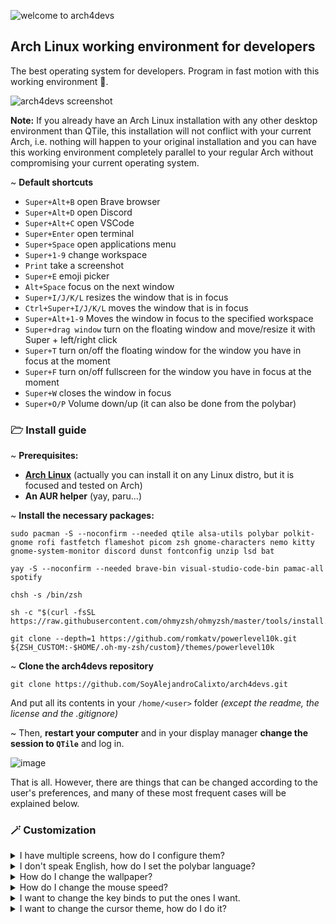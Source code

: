 ![welcome to arch4devs](https://github.com/SoyAlejandroCalixto/arch4devs/assets/97924741/ea0fd3db-20ac-49f0-877d-43026d058139)

## Arch Linux working environment for developers

The best operating system for developers. Program in fast motion with this working environment 🚀.

![arch4devs screenshot](https://github.com/SoyAlejandroCalixto/arch4devs/assets/97924741/32159b60-efe6-4dad-b53b-ff605b58dfdb)


**Note:** If you already have an Arch Linux installation with any other desktop environment than QTile, this installation will not conflict with your current Arch, i.e. nothing will happen to your original installation and you can have this working environment completely parallel to your regular Arch without compromising your current operating system.

~ **Default shortcuts**

* ```Super+Alt+B``` open Brave browser
* ```Super+Alt+D``` open Discord
* ```Super+Alt+C``` open VSCode
* ```Super+Enter``` open terminal
* ```Super+Space``` open applications menu
* ```Super+1-9``` change workspace
* ```Print``` take a screenshot
* ```Super+E``` emoji picker
* ```Alt+Space``` focus on the next window
* ```Super+I/J/K/L``` resizes the window that is in focus
* ```Ctrl+Super+I/J/K/L``` moves the window that is in focus
* ```Super+Alt+1-9``` Moves the window in focus to the specified workspace
* ```Super+drag window``` turn on the floating window and move/resize it with Super + left/right click
* ```Super+T``` turn on/off the floating window for the window you have in focus at the moment
* ```Super+F``` turn on/off fullscreen for the window you have in focus at the moment
* ```Super+W``` closes the window in focus
* ```Super+O/P``` Volume down/up (it can also be done from the polybar)

### 🗁 Install guide

~ **Prerequisites:**
* **[Arch Linux](https://wiki.archlinux.org/title/Installation_guide)** (actually you can install it on any Linux distro, but it is focused and tested on Arch)
* **An AUR helper** (yay, paru...)

~ **Install the necessary packages:**
~~~
sudo pacman -S --noconfirm --needed qtile alsa-utils polybar polkit-gnome rofi fastfetch flameshot picom zsh gnome-characters nemo kitty gnome-system-monitor discord dunst fontconfig unzip lsd bat

yay -S --noconfirm --needed brave-bin visual-studio-code-bin pamac-all spotify

chsh -s /bin/zsh

sh -c "$(curl -fsSL https://raw.githubusercontent.com/ohmyzsh/ohmyzsh/master/tools/install.sh)"

git clone --depth=1 https://github.com/romkatv/powerlevel10k.git ${ZSH_CUSTOM:-$HOME/.oh-my-zsh/custom}/themes/powerlevel10k
~~~

~ **Clone the arch4devs repository**
~~~
git clone https://github.com/SoyAlejandroCalixto/arch4devs.git
~~~
And put all its contents in your ```/home/<user>``` folder *(except the readme, the license and the .gitignore)*

~ Then, **restart your computer** and in your display manager **change the session to ```QTile```** and log in.

![image](https://github.com/SoyAlejandroCalixto/arch4devs/assets/97924741/e8abd385-ce3a-4ab3-a990-5891678c15be)

That is all. However, there are things that can be changed according to the user's preferences, and many of these most frequent cases will be explained below.

### 🪄 Customization

<details>
<summary>I have multiple screens, how do I configure them?</summary>

Go to ```~/.config/qtile/modules/visual.py``` and add to the Python list named ```screens``` as many ```screen()``` objects as you have screens, for example, if you have 2 monitors:
~~~
screens = [
    Screen(
        wallpaper='~/.local/share/backgrounds/my_wallpaper.png',
        wallpaper_mode='stretch',
    ),
    Screen(
        wallpaper='~/.local/share/backgrounds/my_wallpaper.png',
        wallpaper_mode='stretch',
    ),
]
~~~

Then go to ```~/.config/polybar/config.ini``` and look for the part that says:
~~~
[bar/rightbar]
monitor = HDMI-1
...
~~~
and in the ```monitor``` property change ```HDMI-1``` to the display where you want to put this second polybar *(if you only want to have a single polybar, ignore all this)*, to see the list of displays you have, install the ```xorg-xrandr``` package and run the ```xrandr``` command to see a list.

> **Note:** You can create as many polybars as you want for as many monitors as you want, you only have to copy and paste the code of the ```[bar/rightbar]``` as many times as you want, but changing the name ```rightbar``` to avoid duplicity problems, and changing the ```monitor``` property to the desired display.

And finally go to your autostart script, located in ```~/.config/qtile/autostart.sh``` and add ```polybar rightbar &``` to auto-initialize that polybar at login.
~~~
#!/bin/sh
picom &
polybar leftbar &
polybar rightbar &
/usr/lib/polkit-gnome/polkit-gnome-authentication-agent-1 &
~~~

**Restart the computer.**

In addition, if you want to change the **main monitor**, install the ```xorg-xrandr``` package and add this line as the first command in your autostart script, located in ```~/.config/qtile/autostart.sh```:
~~~
#!/bin/sh
xrandr --output HDMI-1 --primary &
...
~~~
Changing ```HDMI-1``` to the display you want to set as the main display. Then **restart your computer.**
</details>

<details>
<summary>I don't speak English, how do I set the polybar language?</summary>

To change the language of certain elements that polybar has, go to ```~/.config/polybar/config.ini``` and look where it says:
~~~
[bar/<any bar>]
# locale = es_ES.UTF-8
~~~

uncomment the line with the ```#``` and put the value you want, for example, ```es_ES.utf-8``` would set the language to Spanish.

**Restart the computer.**
</details>

<details>
<summary>How do I change the wallpaper?</summary>

Go to ```~/.config/qtile/modules/visual.py``` and look at the Python list called ```screens```:
~~~
screens = [
    Screen(
        wallpaper='~/.local/share/backgrounds/7.png',
        wallpaper_mode='stretch',
    )
]
~~~
This list has one or more ```Screen()``` objects, whose first parameter is ```wallpaper```, change the path to the path of your desired wallpaper, and **restart the computer**.
</details>

<details>
<summary>How do I change the mouse speed?</summary>

install the ```xorg-xinput``` package, and run the ```xinput list``` command to see a list of connected devices along with their ID, and remember the ID of your mouse.

Assuming your mouse has ID ```12```, run ```xinput --list-props 12``` to see the list of properties that your mouse has.

Among all the results it gives you, look for the name of the property that could set the mouse speed. In my case it is ```libinput Accel Speed```, however in your case it could change.

Knowing this, run the command:
~~~
xinput --set-prop <your-mouse-id> 'libinput Accel Speed' <a number between -1 and 1>
~~~

To prevent this from being reset to its default value every time you restart the computer, add the command to your autostart script located at ```~/.config/qtile/autostart.sh```:
~~~
#!/bin/sh
xinput --set-prop 12 'libinput Accel Speed' -0.5 &
...
~~~
</details>

<details>
<summary>I want to change the key binds to put the ones I want.</summary>

Go to ```~/.config/qtile/modules/binds.py```:
~~~
keys_binds = [
    ...
    # spawn apps
    Key([super, alt], "b", lazy.spawn('brave')),
    Key([super, alt], "c", lazy.spawn('code')),
    Key([super, alt], "d", lazy.spawn('discord')),
    Key([super], "Return", lazy.spawn(default_terminal)),
    ...
]
~~~
Here you will find all current key binds. Modify, delete or add as many as you want in that file, and then **restart the computer** for the changes to take effect. The ```lazy.spawn("command")``` function executes a command.
</details>

<details>
<summary>I want to change the cursor theme, how do I do it?</summary>

First, download the theme of your choice, for example, I am going to install the ```Bibata-Modern-Classic``` theme from [here](https://www.pling.com/p/1914825).

If you want to set this cursor for your entire OS, paste the theme folder in ```/usr/share/icons/```.

The only thing left to do now is to set the theme as default. In case you have installed the theme for your entire OS, you must edit the file ```/usr/share/icons/default/index.theme```, and put the following content:

~~~
[Icon Theme]
Inherits=Bibata-Modern-Classic
~~~

The next time you **restart your computer** you will have that cursor set.



</details>